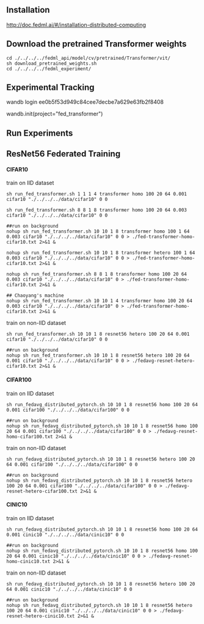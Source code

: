 ## Installation
http://doc.fedml.ai/#/installation-distributed-computing

## Download the pretrained Transformer weights
```
cd ./../../../fedml_api/model/cv/pretrained/Transformer/vit/
sh download_pretrained_weights.sh
cd ./../../../fedml_experiment/
```

## Experimental Tracking
wandb login ee0b5f53d949c84cee7decbe7a629e63fb2f8408

wandb.init(project="fed_transformer")

## Run Experiments

## ResNet56 Federated Training

#### CIFAR10
train on IID dataset 
```
sh run_fed_transformer.sh 1 1 1 4 transformer homo 100 20 64 0.001 cifar10 "./../../../data/cifar10" 0 0

sh run_fed_transformer.sh 8 8 1 8 transformer homo 100 20 64 0.003 cifar10 "./../../../data/cifar10" 0 0 

##run on background
nohup sh run_fed_transformer.sh 10 10 1 8 transformer homo 100 1 64 0.003 cifar10 "./../../../data/cifar10" 0 0 > ./fed-transformer-homo-cifar10.txt 2>&1 &

nohup sh run_fed_transformer.sh 10 10 1 8 transformer hetero 100 1 64 0.003 cifar10 "./../../../data/cifar10" 0 0 > ./fed-transformer-homo-cifar10.txt 2>&1 &

nohup sh run_fed_transformer.sh 8 8 1 8 transformer homo 100 20 64 0.003 cifar10 "./../../../data/cifar10" 0 > ./fed-transformer-homo-cifar10.txt 2>&1 &

## Chaoyang's machine
nohup sh run_fed_transformer.sh 10 10 1 4 transformer homo 100 20 64 0.003 cifar10 "./../../../data/cifar10" 0 > ./fed-transformer-homo-cifar10.txt 2>&1 &
```



train on non-IID dataset
```
sh run_fed_transformer.sh 10 10 1 8 resnet56 hetero 100 20 64 0.001 cifar10 "./../../../data/cifar10" 0 0

##run on background
nohup sh run_fed_transformer.sh 10 10 1 8 resnet56 hetero 100 20 64 0.001 cifar10 "./../../../data/cifar10" 0 0 > ./fedavg-resnet-hetero-cifar10.txt 2>&1 &
```


#### CIFAR100
train on IID dataset 
```
sh run_fedavg_distributed_pytorch.sh 10 10 1 8 resnet56 homo 100 20 64 0.001 cifar100 "./../../../data/cifar100" 0 0

##run on background
nohup sh run_fedavg_distributed_pytorch.sh 10 10 1 8 resnet56 homo 100 20 64 0.001 cifar100 "./../../../data/cifar100" 0 0 > ./fedavg-resnet-homo-cifar100.txt 2>&1 &
```

train on non-IID dataset
```
sh run_fedavg_distributed_pytorch.sh 10 10 1 8 resnet56 hetero 100 20 64 0.001 cifar100 "./../../../data/cifar100" 0 0

##run on background
nohup sh run_fedavg_distributed_pytorch.sh 10 10 1 8 resnet56 hetero 100 20 64 0.001 cifar100 "./../../../data/cifar100" 0 0 > ./fedavg-resnet-hetero-cifar100.txt 2>&1 &
```


#### CINIC10
train on IID dataset 
```
sh run_fedavg_distributed_pytorch.sh 10 10 1 8 resnet56 homo 100 20 64 0.001 cinic10 "./../../../data/cinic10" 0 0

##run on background
nohup sh run_fedavg_distributed_pytorch.sh 10 10 1 8 resnet56 homo 100 20 64 0.001 cinic10 "./../../../data/cinic10" 0 0 > ./fedavg-resnet-homo-cinic10.txt 2>&1 &
```

train on non-IID dataset
```
sh run_fedavg_distributed_pytorch.sh 10 10 1 8 resnet56 hetero 100 20 64 0.001 cinic10 "./../../../data/cinic10" 0 0

##run on background
nohup sh run_fedavg_distributed_pytorch.sh 10 10 1 8 resnet56 hetero 100 20 64 0.001 cinic10 "./../../../data/cinic10" 0 0 > ./fedavg-resnet-hetero-cinic10.txt 2>&1 &
```
